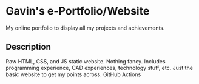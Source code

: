 # Gavin's e-Portfolio/Website

My online portfolio to display all my projects and achievements. 

## Description

Raw HTML, CSS, and JS static website. Nothing fancy. Includes programming experience, CAD experiences, technology stuff, etc. Just the basic website to get my points across.
GitHub Actions

